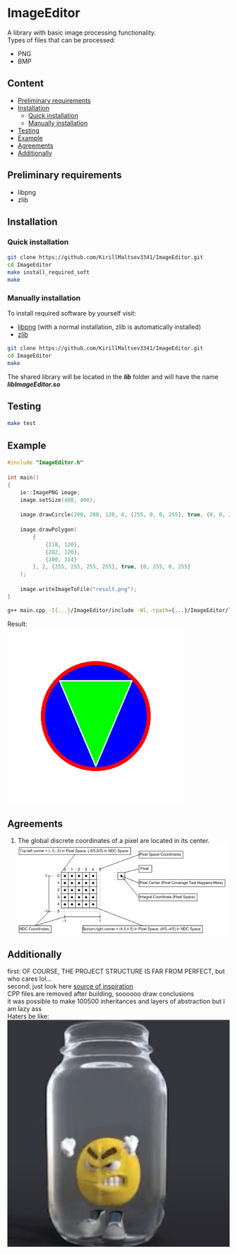 # ImageEditor

A library with basic image processing functionality.  
Types of files that can be processed:
- PNG
- BMP

## Сontent
- [Preliminary requirements](#preliminary-requirements)
- [Installation](#installation)
  - [Quick installation](#quick-installation)
  - [Manually installation](#manually-installation)
- [Testing](#testing)
- [Example](#example)
- [Agreements](#agreements)
- [Additionally](#additionally)

<a name="preliminary-requirements"></a>
## Preliminary requirements
- libpng
- zlib


<a name="installation"></a>
## Installation

<a name="quick-installation"></a>
### Quick installation

```bash
git clone https://github.com/KirillMaltsev3341/ImageEditor.git
cd ImageEditor
make install_required_soft
make
```

<a name="manually-installation"></a>
### Manually installation
To install required software by yourself visit:
- [libpng](https://github.com/pnggroup/libpng) (with a normal installation, zlib is automatically installed)
- [zlib](https://github.com/madler/zlib)

```bash
git clone https://github.com/KirillMaltsev3341/ImageEditor.git
cd ImageEditor
make
```

The shared library will be located in the ***lib*** folder and will have the name ***libImageEditor.so***


<a name="testing"></a>
## Testing

```bash
make test
```

<a name="example"></a>
## Example

```C++
#include "ImageEditor.h"

int main()
{
    ie::ImagePNG image;
    image.setSize(400, 400);

    image.drawCircle(200, 200, 120, 8, {255, 0, 0, 255}, true, {0, 0, 255, 255});
    
    image.drawPolygon(
        {
            {118, 120},
            {282, 120},
            {200, 314}
        }, 2, {255, 255, 255, 255}, true, {0, 255, 0, 255}
    );

    image.writeImageToFile("result.png");
}
```

```bash
g++ main.cpp -I{...}/ImageEditor/include -Wl,-rpath={...}/ImageEditor/lib -L{...}/ImageEditor/lib -lImageEditor
```

Result:  
![Image alt](https://github.com/KirillMaltsev3341/Images/raw/main/result.png)

<a name="agreements"></a>
## Agreements
  1. The global discrete coordinates of a pixel are located in its center.  
![Image alt](https://github.com/KirillMaltsev3341/Images/raw/main/Coordinates.png)


<a name="additionally"></a>
## Additionally
first: OF COURSE, THE PROJECT STRUCTURE IS FAR FROM PERFECT, but who cares lol...  
second: just look here [source of inspiration](https://github.com/SFML/SFML)  
CPP files are removed after building, soooooo draw conclusions  
it was possible to make 100500 inheritances and layers of abstraction but I am lazy ass  
Haters be like:  
![Image alt](https://github.com/KirillMaltsev3341/Images/raw/main/Hater.jpeg)

